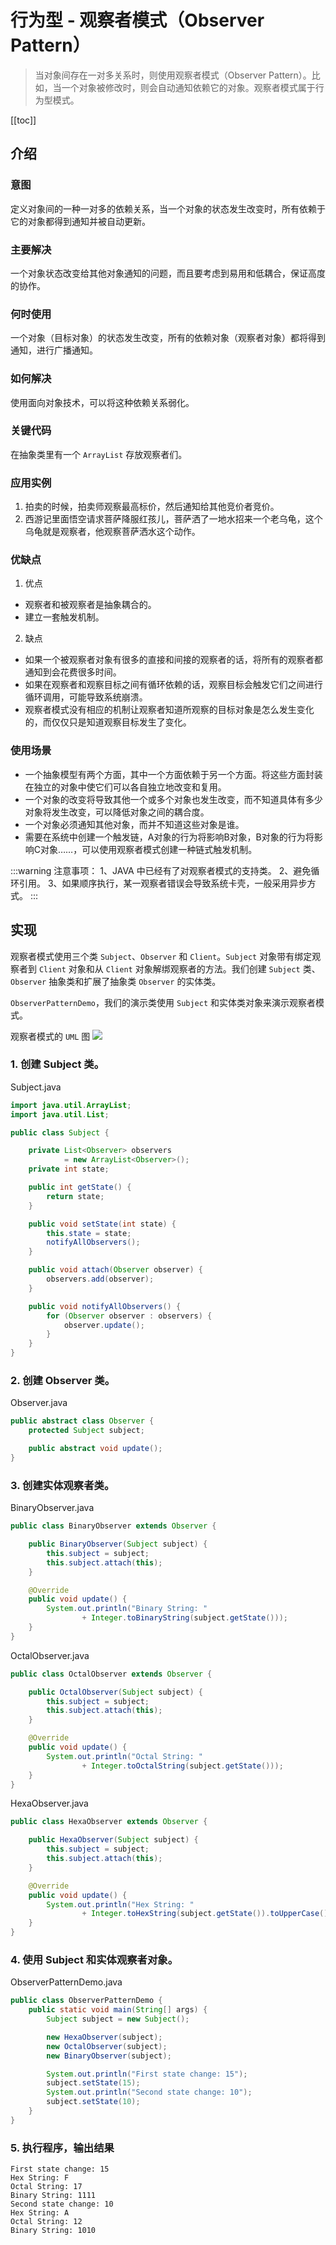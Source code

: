 # 行为型 - 观察者模式（Observer Pattern）
> 当对象间存在一对多关系时，则使用观察者模式（Observer Pattern）。比如，当一个对象被修改时，则会自动通知依赖它的对象。观察者模式属于行为型模式。

[[toc]]
## 介绍
### 意图
定义对象间的一种一对多的依赖关系，当一个对象的状态发生改变时，所有依赖于它的对象都得到通知并被自动更新。

### 主要解决
一个对象状态改变给其他对象通知的问题，而且要考虑到易用和低耦合，保证高度的协作。

### 何时使用
一个对象（目标对象）的状态发生改变，所有的依赖对象（观察者对象）都将得到通知，进行广播通知。

### 如何解决
使用面向对象技术，可以将这种依赖关系弱化。

### 关键代码
在抽象类里有一个 `ArrayList` 存放观察者们。

### 应用实例
1. 拍卖的时候，拍卖师观察最高标价，然后通知给其他竞价者竞价。
2. 西游记里面悟空请求菩萨降服红孩儿，菩萨洒了一地水招来一个老乌龟，这个乌龟就是观察者，他观察菩萨洒水这个动作。

### 优缺点
1. 优点
- 观察者和被观察者是抽象耦合的。 
- 建立一套触发机制。

2. 缺点 
- 如果一个被观察者对象有很多的直接和间接的观察者的话，将所有的观察者都通知到会花费很多时间。 
- 如果在观察者和观察目标之间有循环依赖的话，观察目标会触发它们之间进行循环调用，可能导致系统崩溃。 
- 观察者模式没有相应的机制让观察者知道所观察的目标对象是怎么发生变化的，而仅仅只是知道观察目标发生了变化。

### 使用场景
- 一个抽象模型有两个方面，其中一个方面依赖于另一个方面。将这些方面封装在独立的对象中使它们可以各自独立地改变和复用。
- 一个对象的改变将导致其他一个或多个对象也发生改变，而不知道具体有多少对象将发生改变，可以降低对象之间的耦合度。
- 一个对象必须通知其他对象，而并不知道这些对象是谁。
- 需要在系统中创建一个触发链，A对象的行为将影响B对象，B对象的行为将影响C对象……，可以使用观察者模式创建一种链式触发机制。

:::warning 
注意事项： 1、JAVA 中已经有了对观察者模式的支持类。 2、避免循环引用。 3、如果顺序执行，某一观察者错误会导致系统卡壳，一般采用异步方式。
:::

## 实现
观察者模式使用三个类 `Subject`、`Observer` 和 `Client`。`Subject` 对象带有绑定观察者到 `Client` 对象和从 `Client` 对象解绑观察者的方法。我们创建 `Subject` 类、`Observer` 抽象类和扩展了抽象类 `Observer` 的实体类。

`ObserverPatternDemo`，我们的演示类使用 `Subject` 和实体类对象来演示观察者模式。

观察者模式的 `UML` 图
![](https://cdn.jsdelivr.net/gh/janker0718/image_store@master/img/20220403221014.png)
### 1. 创建 Subject 类。

Subject.java
```java
import java.util.ArrayList;
import java.util.List;

public class Subject {

    private List<Observer> observers
            = new ArrayList<Observer>();
    private int state;

    public int getState() {
        return state;
    }

    public void setState(int state) {
        this.state = state;
        notifyAllObservers();
    }

    public void attach(Observer observer) {
        observers.add(observer);
    }

    public void notifyAllObservers() {
        for (Observer observer : observers) {
            observer.update();
        }
    }
}
```
### 2. 创建 Observer 类。

Observer.java
```java
public abstract class Observer {
    protected Subject subject;

    public abstract void update();
}
```

### 3. 创建实体观察者类。

BinaryObserver.java
```java
public class BinaryObserver extends Observer {

    public BinaryObserver(Subject subject) {
        this.subject = subject;
        this.subject.attach(this);
    }

    @Override
    public void update() {
        System.out.println("Binary String: "
                + Integer.toBinaryString(subject.getState()));
    }
}
```

OctalObserver.java
```java
public class OctalObserver extends Observer {

    public OctalObserver(Subject subject) {
        this.subject = subject;
        this.subject.attach(this);
    }

    @Override
    public void update() {
        System.out.println("Octal String: "
                + Integer.toOctalString(subject.getState()));
    }
}
```
HexaObserver.java
```java
public class HexaObserver extends Observer {

    public HexaObserver(Subject subject) {
        this.subject = subject;
        this.subject.attach(this);
    }

    @Override
    public void update() {
        System.out.println("Hex String: "
                + Integer.toHexString(subject.getState()).toUpperCase());
    }
}
```
### 4. 使用 Subject 和实体观察者对象。

ObserverPatternDemo.java
```java
public class ObserverPatternDemo {
    public static void main(String[] args) {
        Subject subject = new Subject();

        new HexaObserver(subject);
        new OctalObserver(subject);
        new BinaryObserver(subject);

        System.out.println("First state change: 15");
        subject.setState(15);
        System.out.println("Second state change: 10");
        subject.setState(10);
    }
}
```
### 5. 执行程序，输出结果

```shell
First state change: 15
Hex String: F
Octal String: 17
Binary String: 1111
Second state change: 10
Hex String: A
Octal String: 12
Binary String: 1010
```